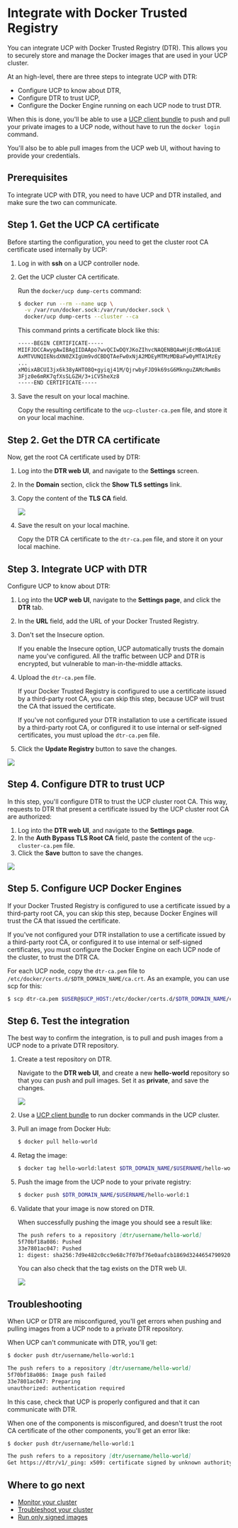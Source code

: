 <!--[metadata]>
+++
aliases = [ "/ucp/dtr-integration/"]
title = "Integrate with Docker Trusted Registry"
description = "Integrate UCP with Docker Trusted Registry"
keywords = ["trusted, registry, integrate, UCP, DTR"]
[menu.main]
parent="mn_ucp_configuration"
identifier="ucp_integrate_dtr"
weight=20
+++
<![end-metadata]-->


# Integrate with Docker Trusted Registry

You can integrate UCP with Docker Trusted Registry (DTR). This allows you to
securely store and manage the Docker images that are used in your UCP cluster.

At an high-level, there are three steps to integrate UCP with DTR:

* Configure UCP to know about DTR,
* Configure DTR to trust UCP,
* Configure the Docker Engine running on each UCP node to trust DTR.

When this is done, you'll be able to use a [UCP client bundle](../access-ucp/cli-based-access.md)
to push and pull your private images to a UCP node, without have to run the
`docker login` command.

You'll also be to able pull images from the UCP web UI, without having to
provide your credentials.

## Prerequisites

To integrate UCP with DTR, you need to have UCP and DTR installed, and make sure
the two can communicate.

## Step 1. Get the UCP CA certificate

Before starting the configuration, you need to get the cluster root CA
certificate used internally by UCP:

1. Log in with **ssh** on a UCP controller node.
2. Get the UCP cluster CA certificate.

    Run the `docker/ucp dump-certs` command:

    ```bash
    $ docker run --rm --name ucp \
      -v /var/run/docker.sock:/var/run/docker.sock \
      docker/ucp dump-certs --cluster --ca
    ```

    This command prints a certificate block like this:

    ```markdown
    -----BEGIN CERTIFICATE-----
    MIIFJDCCAwygAwIBAgIIDAApo7wvQCIwDQYJKoZIhvcNAQENBQAwHjEcMBoGA1UE
    AxMTVUNQIENsdXN0ZXIgUm9vdCBDQTAeFw0xNjA2MDEyMTMzMDBaFw0yMTA1MzEy
    ...
    xMOixABCUI3jx6k38yAHTO8Q+gyiqj41M/QjrwbyFJD9k69sG6MknguZAMcRwmBs
    3Fjz0e6mRK7qfXsSLGZH/3+iCV5heXz8
    -----END CERTIFICATE-----
    ```

3. Save the result on your local machine.

    Copy the resulting certificate to the `ucp-cluster-ca.pem` file,
    and store it on your local machine.

## Step 2. Get the DTR CA certificate

Now, get the root CA certificate used by DTR:

1. Log into the **DTR web UI**, and navigate to the **Settings** screen.
2. In the **Domain** section, click the **Show TLS settings** link.
3. Copy the content of the **TLS CA** field.

    ![](../images/dtr-integration-1.png)

4. Save the result on your local machine.

    Copy the DTR CA certificate to the `dtr-ca.pem` file, and store
    it on your local machine.


## Step 3. Integrate UCP with DTR

Configure UCP to know about DTR:

1. Log into the **UCP web UI**, navigate to the **Settings page**, and click
the **DTR** tab.
2. In the **URL** field, add the URL of your Docker Trusted Registry.
3. Don't set the Insecure option.

    If you enable the Insecure option, UCP automatically trusts the domain name
    you've configured. All the traffic between UCP and DTR is encrypted, but
    vulnerable to man-in-the-middle attacks.

4. Upload the `dtr-ca.pem` file.

    If your Docker Trusted Registry is configured to use a certificate issued
    by a third-party root CA, you can skip this step, because UCP will trust
    the CA that issued the certificate.

    If you've not configured your DTR installation to use a certificate issued
    by a third-party root CA, or configured it to use internal or self-signed
    certificates, you must upload the `dtr-ca.pem` file.

5. Click the **Update Registry** button to save the changes.

![](../images/dtr-integration-2.png)


## Step 4. Configure DTR to trust UCP

In this step, you'll configure DTR to trust the UCP cluster root CA. This way,
requests to DTR that present a certificate issued by the UCP cluster root CA
are authorized:

1. Log into the **DTR web UI**, and navigate to the **Settings page**.
2. In the **Auth Bypass TLS Root CA** field, paste the content of the
`ucp-cluster-ca.pem` file.
3. Click the **Save** button to save the changes.

![](../images/dtr-integration-3.png)


## Step 5. Configure UCP Docker Engines

If your Docker Trusted Registry is configured to use a certificate issued by
a third-party root CA, you can skip this step, because Docker Engines will
trust the CA that issued the certificate.

If you've not configured your DTR installation to use a certificate issued
by a third-party root CA, or configured it to use internal or self-signed
certificates, you must configure the Docker Engine on each UCP node of the
cluster, to trust the DTR CA.

For each UCP node, copy the `dtr-ca.pem` file to
`/etc/docker/certs.d/$DTR_DOMAIN_NAME/ca.crt`. As an example, you can use scp
for this:

```bash
$ scp dtr-ca.pem $USER@$UCP_HOST:/etc/docker/certs.d/$DTR_DOMAIN_NAME/ca.crt
```

## Step 6. Test the integration

The best way to confirm the integration, is to pull and push images from a UCP
node to a private DTR repository.

1. Create a test repository on DTR.

    Navigate to the **DTR web UI**, and create a new **hello-world** repository
    so that you can push and pull images. Set it as **private**, and save
    the changes.

    ![](../images/dtr-integration-4.png)

2. Use a [UCP client bundle](../access-ucp/cli-based-access.md) to run docker
commands in the UCP cluster.

3. Pull an image from Docker Hub:

    ```bash
    $ docker pull hello-world
    ```

4. Retag the image:

    ```bash
    $ docker tag hello-world:latest $DTR_DOMAIN_NAME/$USERNAME/hello-world:1
    ```

5. Push the image from the UCP node to your private registry:

    ```bash
    $ docker push $DTR_DOMAIN_NAME/$USERNAME/hello-world:1
    ```

6. Validate that your image is now stored on DTR.

    When successfully pushing the image you should see a result like:

    ```markdown
    The push refers to a repository [dtr/username/hello-world]
    5f70bf18a086: Pushed
    33e7801ac047: Pushed
    1: digest: sha256:7d9e482c0cc9e68c7f07bf76e0aafcb1869d32446547909200db990e7bc5461a size: 1930
    ```

    You can also check that the tag exists on the DTR web UI.

    ![](../images/dtr-integration-5.png)

## Troubleshooting

When UCP or DTR are misconfigured, you'll get errors when pushing and pulling
images from a UCP node to a private DTR repository.

When UCP can't communicate with DTR, you'll get:

```markdown
$ docker push dtr/username/hello-world:1

The push refers to a repository [dtr/username/hello-world]
5f70bf18a086: Image push failed
33e7801ac047: Preparing
unauthorized: authentication required
```

In this case, check that UCP is properly configured and that it can communicate
with DTR.

When one of the components is misconfigured, and doesn't trust the root CA
certificate of the other components, you'll get an error like:

```markdown
$ docker push dtr/username/hello-world:1

The push refers to a repository [dtr/username/hello-world]
Get https://dtr/v1/_ping: x509: certificate signed by unknown authority
```

## Where to go next

* [Monitor your cluster](../monitor/monitor-ucp.md)
* [Troubleshoot your cluster](../monitor/troubleshoot-ucp.md)
* [Run only signed images](../content-trust/index.md)
